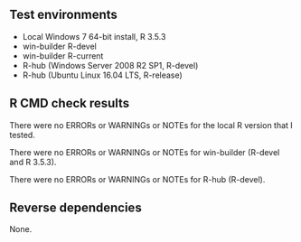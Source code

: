 
## Test environments

- Local Windows 7 64-bit install, R 3.5.3
- win-builder R-devel
- win-builder R-current
- R-hub (Windows Server 2008 R2 SP1, R-devel)
- R-hub (Ubuntu Linux 16.04 LTS, R-release)


## R CMD check results

There were no ERRORs or WARNINGs or NOTEs for the local R version that I tested.

There were no ERRORs or WARNINGs or NOTEs for win-builder (R-devel and R 3.5.3).

There were no ERRORs or WARNINGs or NOTEs for R-hub (R-devel).

## Reverse dependencies

None.
